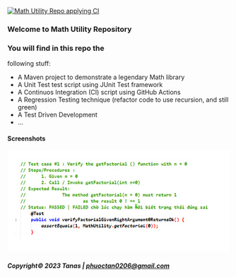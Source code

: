 [![Math Utility Repo applying CI](https://github.com/Tanas-IT/math-util-mvn/actions/workflows/math-util-ci-maven.yml/badge.svg)](https://github.com/Tanas-IT/math-util-mvn/actions/workflows/math-util-ci-maven.yml)

### Welcome to Math Utility Repository

### You will find in this repo the 
following stuff:

* A Maven project to demonstrate a legendary  Math library 
* A Unit Test test script using JUnit Test framework
* A Continuos Integration (CI) script using GitHub Actions
* A Regression Testing technique (refactor code to use recursion, and still green)
* A Test Driven Development
* ...

#### Screenshots
![Junit test script](https://github.com/Tanas-IT/math-util-mvn/blob/main/screenshots/test%20script%20with%20junit.png)
##### Copyright&#169; 2023 Tanas | phuoctan0206@gmail.com

